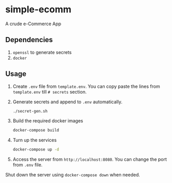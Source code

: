 # simple-ecomm
A crude e-Commerce App

## Dependencies
1. `openssl` to generate secrets
2. `docker`

## Usage

1. Create `.env` file from `template.env`. You can copy paste the lines from `template.env` till `# secrets` section.

2. Generate secrets and append to `.env` automatically.

    ```bash
    ./secret-gen.sh
    ```

3. Build the required docker images
    ```bash
    docker-compose build
    ```

4. Turn up the services
    ```bash
    docker-compose up -d
    ```
5. Access the server from `http://localhost:8080`. You can change the port from `.env` file.

Shut down the server using `docker-compose down` when needed.
